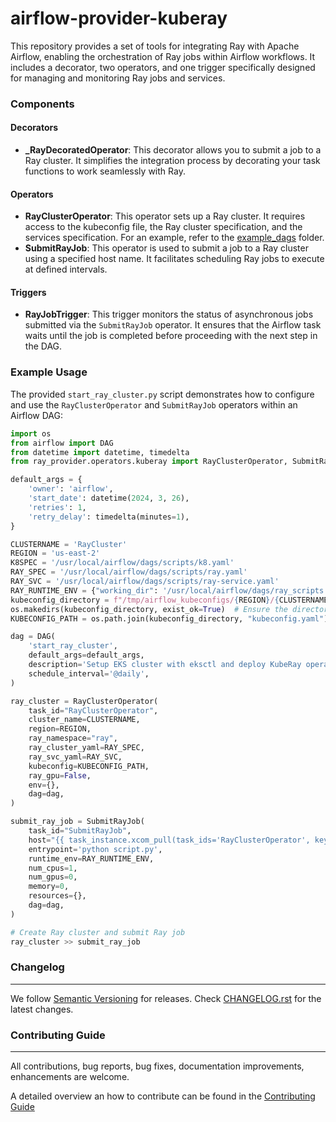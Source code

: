 # airflow-provider-kuberay

This repository provides a set of tools for integrating Ray with Apache Airflow, enabling the orchestration of Ray jobs within Airflow workflows. It includes a decorator, two operators, and one trigger specifically designed for managing and monitoring Ray jobs and services.

### Components

#### Decorators
- **_RayDecoratedOperator**: This decorator allows you to submit a job to a Ray cluster. It simplifies the integration process by decorating your task functions to work seamlessly with Ray.

#### Operators
- **RayClusterOperator**: This operator sets up a Ray cluster. It requires access to the kubeconfig file, the Ray cluster specification, and the services specification. For an example, refer to the [example_dags](https://github.com/astronomer/airflow-provider-kuberay/tree/main/ray_provider/example_dags) folder.
- **SubmitRayJob**: This operator is used to submit a job to a Ray cluster using a specified host name. It facilitates scheduling Ray jobs to execute at defined intervals.

#### Triggers
- **RayJobTrigger**: This trigger monitors the status of asynchronous jobs submitted via the `SubmitRayJob` operator. It ensures that the Airflow task waits until the job is completed before proceeding with the next step in the DAG.

### Example Usage

The provided `start_ray_cluster.py` script demonstrates how to configure and use the `RayClusterOperator` and `SubmitRayJob` operators within an Airflow DAG:

```python
import os
from airflow import DAG
from datetime import datetime, timedelta
from ray_provider.operators.kuberay import RayClusterOperator, SubmitRayJob

default_args = {
    'owner': 'airflow',
    'start_date': datetime(2024, 3, 26),
    'retries': 1,
    'retry_delay': timedelta(minutes=1),
}

CLUSTERNAME = 'RayCluster'
REGION = 'us-east-2'
K8SPEC = '/usr/local/airflow/dags/scripts/k8.yaml'
RAY_SPEC = '/usr/local/airflow/dags/scripts/ray.yaml'
RAY_SVC = '/usr/local/airflow/dags/scripts/ray-service.yaml'
RAY_RUNTIME_ENV = {"working_dir": '/usr/local/airflow/dags/ray_scripts'}
kubeconfig_directory = f"/tmp/airflow_kubeconfigs/{REGION}/{CLUSTERNAME}/"
os.makedirs(kubeconfig_directory, exist_ok=True)  # Ensure the directory exists
KUBECONFIG_PATH = os.path.join(kubeconfig_directory, "kubeconfig.yaml")

dag = DAG(
    'start_ray_cluster',
    default_args=default_args,
    description='Setup EKS cluster with eksctl and deploy KubeRay operator',
    schedule_interval='@daily',
)

ray_cluster = RayClusterOperator(
    task_id="RayClusterOperator",
    cluster_name=CLUSTERNAME,
    region=REGION,
    ray_namespace="ray",
    ray_cluster_yaml=RAY_SPEC,
    ray_svc_yaml=RAY_SVC,
    kubeconfig=KUBECONFIG_PATH,
    ray_gpu=False,
    env={},
    dag=dag,
)

submit_ray_job = SubmitRayJob(
    task_id="SubmitRayJob",
    host="{{ task_instance.xcom_pull(task_ids='RayClusterOperator', key='dashboard') }}",
    entrypoint='python script.py',
    runtime_env=RAY_RUNTIME_ENV,
    num_cpus=1,
    num_gpus=0,
    memory=0,
    resources={},
    dag=dag,
)

# Create Ray cluster and submit Ray job
ray_cluster >> submit_ray_job
```

### Changelog
_________

We follow [Semantic Versioning](https://semver.org/) for releases.
Check [CHANGELOG.rst](https://github.com/astronomer/airflow-provider-kuberay/blob/main/CHANGELOG.rst)
for the latest changes.


### Contributing Guide
__________________

All contributions, bug reports, bug fixes, documentation improvements, enhancements are welcome.

A detailed overview an how to contribute can be found in the [Contributing Guide](https://github.com/astronomer/airflow-provider-kuberay/blob/main/CONTRIBUTING.rst)